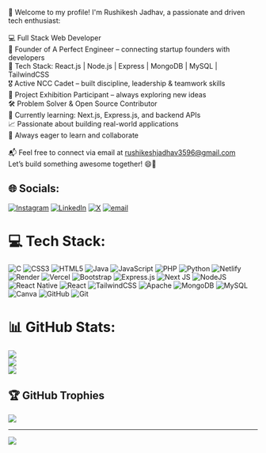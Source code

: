 
👋 Welcome to my profile! I'm Rushikesh Jadhav, a passionate and driven tech enthusiast:<br><br>💻 Full Stack Web Developer<br>🚀 Founder of A Perfect Engineer – connecting startup founders with developers<br>🧠 Tech Stack: React.js | Node.js | Express | MongoDB | MySQL | TailwindCSS<br>🎖️ Active NCC Cadet – built discipline, leadership & teamwork skills<br>🧪 Project Exhibition Participant – always exploring new ideas<br>🛠️ Problem Solver & Open Source Contributor<br>📱 Currently learning: Next.js, Express.js, and backend APIs<br>📈 Passionate about building real-world applications<br>🌱 Always eager to learn and collaborate<br><br>📬 Feel free to connect via email at rushikeshjadhav3596@gmail.com<br>Let’s build something awesome together! 😄🚀


## 🌐 Socials:
[![Instagram](https://img.shields.io/badge/Instagram-%23E4405F.svg?logo=Instagram&logoColor=white)](https://instagram.com/https://www.instagram.com/thvrishiii7?igsh=MTVkczFzY20wY2xyZA==) [![LinkedIn](https://img.shields.io/badge/LinkedIn-%230077B5.svg?logo=linkedin&logoColor=white)](https://linkedin.com/in/http://www.linkedin.com/in/rushikeshjadhav2004) [![X](https://img.shields.io/badge/X-black.svg?logo=X&logoColor=white)](https://x.com/https://x.com/its_rishii43?t=6lZQWNxVnR6nGB_A_G---g&s=09) [![email](https://img.shields.io/badge/Email-D14836?logo=gmail&logoColor=white)](mailto:rushikeshjadhav3596@gmail.com) 

# 💻 Tech Stack:
![C](https://img.shields.io/badge/c-%2300599C.svg?style=for-the-badge&logo=c&logoColor=white) ![CSS3](https://img.shields.io/badge/css3-%231572B6.svg?style=for-the-badge&logo=css3&logoColor=white) ![HTML5](https://img.shields.io/badge/html5-%23E34F26.svg?style=for-the-badge&logo=html5&logoColor=white) ![Java](https://img.shields.io/badge/java-%23ED8B00.svg?style=for-the-badge&logo=openjdk&logoColor=white) ![JavaScript](https://img.shields.io/badge/javascript-%23323330.svg?style=for-the-badge&logo=javascript&logoColor=%23F7DF1E) ![PHP](https://img.shields.io/badge/php-%23777BB4.svg?style=for-the-badge&logo=php&logoColor=white) ![Python](https://img.shields.io/badge/python-3670A0?style=for-the-badge&logo=python&logoColor=ffdd54) ![Netlify](https://img.shields.io/badge/netlify-%23000000.svg?style=for-the-badge&logo=netlify&logoColor=#00C7B7) ![Render](https://img.shields.io/badge/Render-%46E3B7.svg?style=for-the-badge&logo=render&logoColor=white) ![Vercel](https://img.shields.io/badge/vercel-%23000000.svg?style=for-the-badge&logo=vercel&logoColor=white) ![Bootstrap](https://img.shields.io/badge/bootstrap-%238511FA.svg?style=for-the-badge&logo=bootstrap&logoColor=white) ![Express.js](https://img.shields.io/badge/express.js-%23404d59.svg?style=for-the-badge&logo=express&logoColor=%2361DAFB) ![Next JS](https://img.shields.io/badge/Next-black?style=for-the-badge&logo=next.js&logoColor=white) ![NodeJS](https://img.shields.io/badge/node.js-6DA55F?style=for-the-badge&logo=node.js&logoColor=white) ![React Native](https://img.shields.io/badge/react_native-%2320232a.svg?style=for-the-badge&logo=react&logoColor=%2361DAFB) ![React](https://img.shields.io/badge/react-%2320232a.svg?style=for-the-badge&logo=react&logoColor=%2361DAFB) ![TailwindCSS](https://img.shields.io/badge/tailwindcss-%2338B2AC.svg?style=for-the-badge&logo=tailwind-css&logoColor=white) ![Apache](https://img.shields.io/badge/apache-%23D42029.svg?style=for-the-badge&logo=apache&logoColor=white) ![MongoDB](https://img.shields.io/badge/MongoDB-%234ea94b.svg?style=for-the-badge&logo=mongodb&logoColor=white) ![MySQL](https://img.shields.io/badge/mysql-4479A1.svg?style=for-the-badge&logo=mysql&logoColor=white) ![Canva](https://img.shields.io/badge/Canva-%2300C4CC.svg?style=for-the-badge&logo=Canva&logoColor=white) ![GitHub](https://img.shields.io/badge/github-%23121011.svg?style=for-the-badge&logo=github&logoColor=white) ![Git](https://img.shields.io/badge/git-%23F05033.svg?style=for-the-badge&logo=git&logoColor=white)
# 📊 GitHub Stats:
![](https://github-readme-stats.vercel.app/api?username=RushikeshJadhav2004&theme=neon&hide_border=true&include_all_commits=false&count_private=false)<br/>
![](https://nirzak-streak-stats.vercel.app/?user=RushikeshJadhav2004&theme=neon&hide_border=true)<br/>
![](https://github-readme-stats.vercel.app/api/top-langs/?username=RushikeshJadhav2004&theme=neon&hide_border=true&include_all_commits=false&count_private=false&layout=compact)

## 🏆 GitHub Trophies
![](https://github-profile-trophy.vercel.app/?username=RushikeshJadhav2004&theme=dark&no-frame=false&no-bg=true&margin-w=4)

---
[![](https://visitcount.itsvg.in/api?id=RushikeshJadhav2004&icon=1&color=0)](https://visitcount.itsvg.in)

<!-- Proudly created with GPRM ( https://gprm.itsvg.in ) -->
